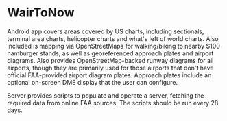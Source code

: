 # WairToNow

Android app covers areas covered by US charts, including sectionals, terminal area charts,
helicopter charts and what's left of world charts.  Also included is mapping via
OpenStreetMaps for walking/biking to nearby $100 hamburger stands, as well as georeferenced
approach plates and airport diagrams.  Also provides OpenStreetMap-backed runway diagrams
for all airports, though they are primarily used for those airports that don't have official
FAA-provided airport diagram plates.  Approach plates include an optional on-screen DME
display that the user can configure.

Server provides scripts to populate and operate a server, fetching the required
data from online FAA sources.  The scripts should be run every 28 days.
